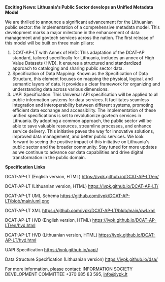 **Exciting News: Lithuania's Public Sector develops an Unified Metadata Model**

We are thrilled to announce a significant advancement for the Lithuanian public sector: the implementation of a comprehensive metadata model. This development marks a major milestone in the enhancement of data management and govtech services across the nation. The first release of this model will be built on three main pillars:
1.	DCAT-AP-LT with Annex of HVD: This adaptation of the DCAT-AP standard, tailored specifically for Lithuania, includes an annex of High Value Datasets (HVD). It ensures a structured and standardized approach to cataloging and sharing public sector data.
2.	Specification of Data Mapping: Known as the Specification of Data Structure, this element focuses on mapping the physical, logical, and semantic layers of data. It provides a clear framework for organizing and understanding data across various dimensions.
3.	UAPI Specification: This Universal API specification will be applied to all public information systems for data services. It facilitates seamless integration and interoperability between different systems, promoting efficient data exchange and accessibility.
The implementation of these unified specifications is set to revolutionize govtech services in Lithuania. By adopting a common approach, the public sector will be able to save valuable resources, streamline processes, and enhance service delivery. This initiative paves the way for innovative solutions, improved data management, and better public services.
We look forward to seeing the positive impact of this initiative on Lithuania's public sector and the broader community. Stay tuned for more updates as we continue to advance our data capabilities and drive digital transformation in the public domain.

**Specification	Links**

DCAT-AP-LT (English version, HTML)	https://ivpk.github.io/DCAT-AP-LT/en/

DCAT-AP-LT (Lithuanian version, HTML)	https://ivpk.github.io/DCAT-AP-LT/ 

DCAT-AP-LT UML Schema	https://github.com/ivpk/DCAT-AP-LT/blob/main/uml.png 

DCAT-AP-LT XML	https://github.com/ivpk/DCAT-AP-LT/blob/main/owl.xml 

DCAT-AP-LT HVD (English version, HTML)	https://ivpk.github.io/DCAT-AP-LT/en/hvd.html 

DCAT-AP-LT HVD (Lithuanian version, HTML)	https://ivpk.github.io/DCAT-AP-LT/hvd.html

UAPI Specification	https://ivpk.github.io/uapi/ 

Data Structure Specification (Lithuanian version)	https://ivpk.github.io/dsa/ 



For more information, please contact:
INFORMATION SOCIETY DEVELOPMENT COMMITTEE
+370 685 83 595, info@ivpk.lt
